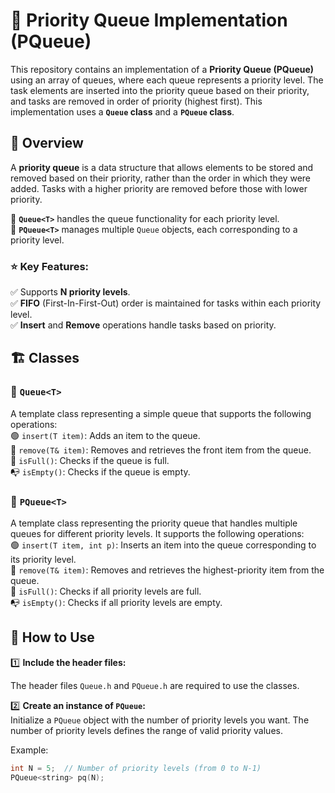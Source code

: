 # 🚀 Priority Queue Implementation (PQueue)  

This repository contains an implementation of a **Priority Queue (PQueue)** using an array of queues, where each queue represents a priority level. The task elements are inserted into the priority queue based on their priority, and tasks are removed in order of priority (highest first). This implementation uses a **`Queue` class** and a **`PQueue` class**.  

## 📌 Overview  

A **priority queue** is a data structure that allows elements to be stored and removed based on their priority, rather than the order in which they were added. Tasks with a higher priority are removed before those with lower priority.  

🔹 **`Queue<T>`** handles the queue functionality for each priority level.  
🔹 **`PQueue<T>`** manages multiple `Queue` objects, each corresponding to a priority level.  

### ⭐ Key Features:  
✅ Supports **N priority levels**.  
✅ **FIFO** (First-In-First-Out) order is maintained for tasks within each priority level.  
✅ **Insert** and **Remove** operations handle tasks based on priority.  

## 🏗️ Classes  

### 📌 `Queue<T>`  
A template class representing a simple queue that supports the following operations:  
🟢 `insert(T item)`: Adds an item to the queue.  
🔴 `remove(T& item)`: Removes and retrieves the front item from the queue.  
📏 `isFull()`: Checks if the queue is full.  
📭 `isEmpty()`: Checks if the queue is empty.  

### 📌 `PQueue<T>`  
A template class representing the priority queue that handles multiple queues for different priority levels. It supports the following operations:  
🟢 `insert(T item, int p)`: Inserts an item into the queue corresponding to its priority level.  
🔴 `remove(T& item)`: Removes and retrieves the highest-priority item from the queue.  
📏 `isFull()`: Checks if all priority levels are full.  
📭 `isEmpty()`: Checks if all priority levels are empty.  

## 🔧 How to Use  

1️⃣ **Include the header files:**  

   The header files `Queue.h` and `PQueue.h` are required to use the classes.  

2️⃣ **Create an instance of `PQueue`:**  
   Initialize a `PQueue` object with the number of priority levels you want. The number of priority levels defines the range of valid priority values.  

   Example:  
   ```cpp
   int N = 5;  // Number of priority levels (from 0 to N-1)
   PQueue<string> pq(N);
